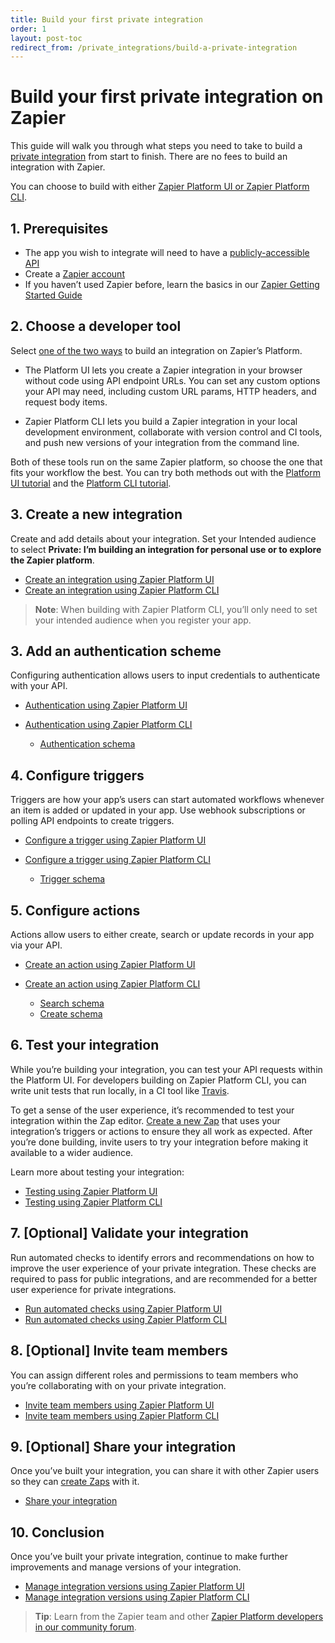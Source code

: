 ```yaml
---
title: Build your first private integration
order: 1
layout: post-toc
redirect_from: /private_integrations/build-a-private-integration
---
```


# Build your first private integration on Zapier

This guide will walk you through what steps you need to take to build a [private integration](https://platform.zapier.com/quickstart/private-vs-public-integrations) from start to finish. There are no fees to build an integration with Zapier. 

You can choose to build with either [Zapier Platform UI or Zapier Platform CLI](https://platform.zapier.com/quickstart/ui-vs-cli).

## 1. Prerequisites

* The app you wish to integrate will need to have a [publicly-accessible API](https://zapier.com/learn/apis/)
* Create a [Zapier account](https://zapier.com/sign-up)
* If you haven’t used Zapier before, learn the basics in our [Zapier Getting Started Guide](https://zapier.com/learn/zapier-quick-start-guide/)

## 2. Choose a developer tool

Select [one of the two ways](https://platform.zapier.com/quickstart/ui-vs-cli) to build an integration on Zapier’s Platform.

* The Platform UI lets you create a Zapier integration in your browser without code using API endpoint URLs. You can set any custom options your API may need, including custom URL params, HTTP headers, and request body items.

* Zapier Platform CLI lets you build a Zapier integration in your local development environment, collaborate with version control and CI tools, and push new versions of your integration from the command line.

Both of these tools run on the same Zapier platform, so choose the one that fits your workflow the best. You can try both methods out with the [Platform UI tutorial](https://platform.zapier.com/quickstart/ui-tutorial) and the [Platform CLI tutorial](https://platform.zapier.com/quickstart/cli-tutorial).

## 3. Create a new integration

Create and add details about your integration. Set your Intended audience to select **Private: I’m building an integration for personal use or to explore the Zapier platform**. 

* [Create an integration using Zapier Platform UI](https://developer.zapier.com/app/new)
* [Create an integration using Zapier Platform CLI](https://github.com/zapier/zapier-platform/blob/main/packages/cli/README.md#creating-a-local-app)
  
> **Note**: When building with Zapier Platform CLI, you’ll only need to set your intended audience when you register your app.

## 3. Add an authentication scheme

Configuring authentication allows users to input credentials to authenticate with your API. 

* [Authentication using Zapier Platform UI](https://platform.zapier.com/build/auth)
* [Authentication using Zapier Platform CLI](https://github.com/zapier/zapier-platform/blob/main/packages/cli/README.md#authentication)

  * [Authentication schema](https://github.com/zapier/zapier-platform/blob/main/packages/schema/docs/build/schema.md#authenticationschema)

## 4. Configure triggers

Triggers are how your app’s users can start automated workflows whenever an item is added or updated in your app. Use webhook subscriptions or polling API endpoints to create triggers.

* [Configure a trigger using Zapier Platform UI](https://platform.zapier.com/build/trigger)
* [Configure a trigger using Zapier Platform CLI](https://github.com/zapier/zapier-platform/blob/main/packages/cli/README.md#triggerssearchescreates)

  * [Trigger schema](https://github.com/zapier/zapier-platform/blob/main/packages/schema/docs/build/schema.md#triggerschema)

## 5. Configure actions

Actions allow users to either create, search or update records in your app via your API.

* [Create an action using Zapier Platform UI](https://platform.zapier.com/build/action)
* [Create an action using Zapier Platform CLI](https://github.com/zapier/zapier-platform/blob/main/packages/cli/README.md#triggerssearchescreates)

  * [Search schema](https://github.com/zapier/zapier-platform/blob/main/packages/schema/docs/build/schema.md#searchschema)
  * [Create schema](https://github.com/zapier/zapier-platform/blob/main/packages/schema/docs/build/schema.md#createschema)

## 6. Test your integration

While you’re building your integration, you can test your API requests within the Platform UI. For developers building on Zapier Platform CLI, you can write unit tests that run locally, in a CI tool like [Travis](https://travis-ci.com/).

To get a sense of the user experience, it’s recommended to test your integration within the Zap editor. [Create a new Zap](https://help.zapier.com/hc/en-us/articles/8496309697421) that uses your integration’s triggers or actions to ensure they all work as expected. After you’re done building, invite users to try your integration before making it available to a wider audience.

Learn more about testing your integration:

- [Testing using Zapier Platform UI](https://platform.zapier.com/build/test-integration)
- [Testing using Zapier Platform CLI](https://github.com/zapier/zapier-platform/blob/main/packages/cli/README.md#testing)

## 7. [Optional] Validate your integration

Run automated checks to identify errors and recommendations on how to improve the user experience of your private integration. These checks are required to pass for public integrations, and are recommended for a better user experience for private integrations. 

* [Run automated checks using Zapier Platform UI](https://platform.zapier.com/publish/integration-checks-reference)
* [Run automated checks using Zapier Platform CLI](https://github.com/zapier/zapier-platform/blob/main/packages/cli/docs/cli.md#validate)

## 8. [Optional] Invite team members

You can assign different roles and permissions to team members who you’re collaborating with on your private integration. 

* [Invite team members using Zapier Platform UI](https://platform.zapier.com/manage/add-team)
* [Invite team members using Zapier Platform CLI](https://github.com/zapier/zapier-platform/blob/main/packages/cli/README.md#sharing-an-app-version)

## 9. [Optional] Share your integration

Once you’ve built your integration, you can share it with other Zapier users so they can [create Zaps](https://help.zapier.com/hc/en-us/articles/8496309697421-Create-Zaps) with it.

* [Share your integration](https://platform.zapier.com/manage/sharing)

## 10. Conclusion

Once you’ve built your private integration, continue to make further improvements and manage versions of your integration.

* [Manage integration versions using Zapier Platform UI](https://platform.zapier.com/manage/versions#managing-versions-in-platform-ui)
* [Manage integration versions using Zapier Platform CLI](https://platform.zapier.com/manage/versions#managing-versions-in-platform-cli)


> **Tip**: Learn from the Zapier team and other [Zapier Platform developers in our community forum](https://community.zapier.com/p/developer-zone).
